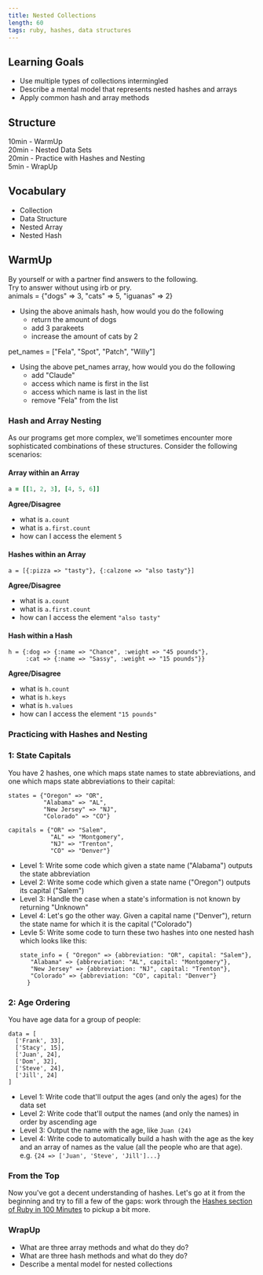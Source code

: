 ```yaml
---
title: Nested Collections
length: 60
tags: ruby, hashes, data structures
---
```


## Learning Goals

* Use multiple types of collections intermingled  
* Describe a mental model that represents nested hashes and arrays
* Apply common hash and array methods  

## Structure  
10min - WarmUp  
20min - Nested Data Sets   
20min - Practice with Hashes and Nesting  
5min - WrapUp

## Vocabulary 
* Collection
* Data Structure
* Nested Array
* Nested Hash

## WarmUp   
By yourself or with a partner find answers to the following.  
Try to answer without using irb or pry.  
animals = {"dogs" => 3, "cats" => 5, "iguanas" => 2}   
* Using the above animals hash, how would you do the following  
   * return the amount of dogs  
   * add 3 parakeets  
   * increase the amount of cats by 2   

pet_names = ["Fela", "Spot", "Patch", "Willy"]  
* Using the above pet_names array, how would you do the following  
   * add "Claude"  
   * access which name is first in the list  
   * access which name is last in the list  
   * remove "Fela" from the list

### Hash and Array Nesting

As our programs get more complex, we'll sometimes encounter more sophisticated combinations of these structures. Consider the following scenarios:

#### Array within an Array

```ruby
a = [[1, 2, 3], [4, 5, 6]]
```
**Agree/Disagree**
* what is `a.count`
* what is `a.first.count`
* how can I access the element `5`

#### Hashes within an Array

```
a = [{:pizza => "tasty"}, {:calzone => "also tasty"}]
```
**Agree/Disagree**
* what is `a.count`
* what is `a.first.count`
* how can I access the element `"also tasty"`

#### Hash within a Hash

```
h = {:dog => {:name => "Chance", :weight => "45 pounds"},  
     :cat => {:name => "Sassy", :weight => "15 pounds"}}
```
**Agree/Disagree**
* what is `h.count`
* what is `h.keys`
* what is `h.values`
* how can I access the element `"15 pounds"`

### Practicing with Hashes and Nesting  

### 1: State Capitals

You have 2 hashes, one which maps state names to state abbreviations,
and one which maps state abbreviations to their capital:

```
states = {"Oregon" => "OR",
          "Alabama" => "AL",
          "New Jersey" => "NJ",
          "Colorado" => "CO"}

capitals = {"OR" => "Salem",
            "AL" => "Montgomery",
            "NJ" => "Trenton",
            "CO" => "Denver"}
```

* Level 1: Write some code which given a state name ("Alabama") outputs the state abbreviation  
* Level 2: Write some code which given a state name ("Oregon") outputs
  its capital ("Salem")
* Level 3: Handle the case when a state's information is not known by
  returning "Unknown"
* Level 4: Let's go the other way. Given a capital name ("Denver"),
  return the state name for which it is the capital ("Colorado") 
* Levle 5: Write some code to turn these two hashes into one nested hash which looks like this: 
    ```
    state_info = { "Oregon" => {abbreviation: "OR", capital: "Salem"},
       "Alabama" => {abbreviation: "AL", capital: "Montgomery"},
       "New Jersey" => {abbreviation: "NJ", capital: "Trenton"},
       "Colorado" => {abbreviation: "CO", capital: "Denver"}
      }
    ```

### 2: Age Ordering

You have age data for a group of people:

```
data = [
  ['Frank', 33],
  ['Stacy', 15],
  ['Juan', 24],
  ['Dom', 32],
  ['Steve', 24],
  ['Jill', 24]
]
```

* Level 1: Write code that'll output the ages (and only the ages) for the data set   
* Level 2: Write code that'll output the names (and only the names) in order by
ascending age  
* Level 3: Output the name with the age, like `Juan (24)`  
* Level 4: Write code to automatically build a hash with the age as the key and
an array of names as the value (all the people who are that age).   
e.g. `{24 => ['Juan', 'Steve', 'Jill']...}`  


### From the Top

Now you've got a decent understanding of hashes. Let's go at it from the
beginning and try to fill a few of the gaps: work through the [Hashes section of Ruby in 100 Minutes](http://tutorials.jumpstartlab.com/projects/ruby_in_100_minutes.html#8.-hashes) to pickup a bit more.

### WrapUp  
*  What are three array methods and what do they do?  
*  What are three hash methods and what do they do? 
*  Describe a mental model for nested collections
